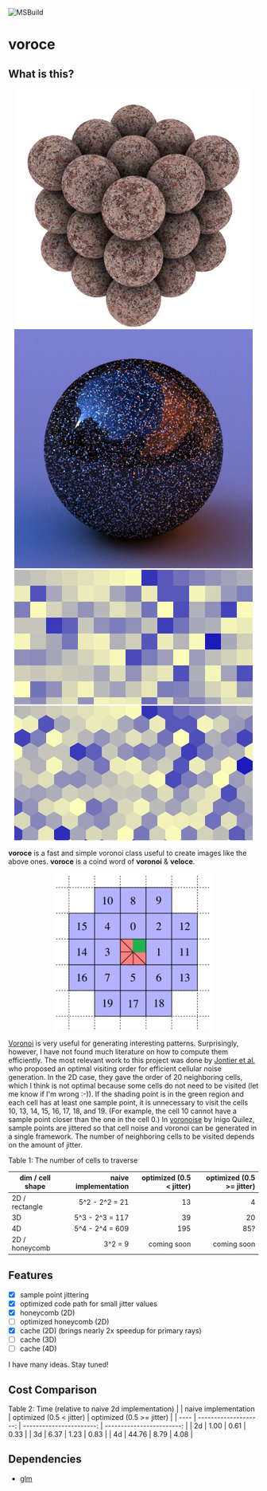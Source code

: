 ![MSBuild](https://github.com/shinjiogaki/voroce/workflows/MSBuild/badge.svg?branch=main)

# voroce

## What is this?

<div align="center">
<img src="img/stone.jpg" alt="stone" title="stone" width="480"><img src="img/flake.png" alt="flake" title="flake" width="480">
<img src="img/rect.gif" alt="rect grid" title="rect grid" width="480"><img src="img/honeycomb.gif" alt="tri grid" title="tri grid" width="480">
</div>

**voroce** is a fast and simple voronoi class useful to create images like the above ones. **voroce** is a coind word of **voronoi** & **veloce**.

<div align="center">
<img src="img/figure3.png" alt="order" title="order" width="320">
</div>

[Voronoi](http://www.rhythmiccanvas.com/research/papers/worley.pdf) is very useful for generating interesting patterns. Surprisingly, however, I have not found much literature on how to compute them efficiently. The most relevant work to this project was done by [Jontier et al.](http://jcgt.org/published/0008/01/02/paper.pdf) who proposed an optimal visiting order for efficient cellular noise generation. In the 2D case, they gave the order of 20 neighboring cells, which I think is not optimal because some cells do not need to be visited (let me know if I'm wrong :-)). If the shading point is in the green region and each cell has at least one sample point, it is unnecessary to visit the cells 10, 13, 14, 15, 16, 17, 18, and 19. (For example, the cell 10 cannot have a sample point closer than the one in the cell 0.) In [voronoise](https://iquilezles.org/www/articles/voronoise/voronoise.htm) by Inigo Quilez, sample points are jittered so that cell noise and voronoi can be generated in a single framework. The number of neighboring cells to be visited depends on the amount of jitter.

Table 1: The number of cells to traverse

| dim / cell shape |  naive implementation | optimized (0.5 < jitter) | optimized (0.5 >= jitter) |
| ---------------- | --------------------: | -----------------------: | ------------------------: |
|   2D / rectangle |       5^2 - 2^2 =  21 |                       13 |                         4 |
|   3D             |       5^3 - 2^3 = 117 |                       39 |                        20 |
|   4D             |       5^4 - 2^4 = 609 |                      195 |                       85? |
|   2D / honeycomb |       3^2       =   9 |              coming soon |               coming soon |

## Features

* [x] sample point jittering
* [x] optimized code path for small jitter values
* [x] honeycomb (2D)
* [ ] optimized honeycomb (2D)
* [x] cache (2D) (brings nearly 2x speedup for primary rays)
* [ ] cache (3D)
* [ ] cache (4D)

I have many ideas. Stay tuned!

## Cost Comparison

Table 2: Time (relative to naive 2d implementation)
|      |  naive implementation | optimized (0.5 < jitter) | optimized (0.5 >= jitter) |
| ---- | --------------------: | -----------------------: | ------------------------: |
|  2d  |                  1.00 |                     0.61 |                      0.33 |
|  3d  |                  6.37 |                     1.23 |                      0.83 |
|  4d  |                 44.76 |                     8.79 |                      4.08 |

## Dependencies
* [glm](https://github.com/g-truc/glm)
